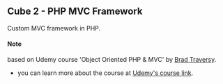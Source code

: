 ## Cube 2 - PHP MVC Framework

Custom MVC framework in PHP.

#### Note

based on Udemy course 'Object Oriented PHP & MVC' by [Brad Traversy][Brad Traversy].

- you can learn more about the course at [Udemy's course link][udemy link].




[//]: # (These are reference links used in the body of this note and get stripped out when the markdown processor does its job. There is no need to format nicely because it shouldn't be seen. Thanks SO - http://stackoverflow.com/questions/4823468/store-comments-in-markdown-syntax)

   [Brad Traversy]: <https://www.udemy.com/user/brad-traversy/>
   [udemy link]: <https://www.udemy.com/object-oriented-php-mvc/>
